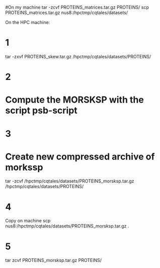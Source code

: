 #On my machine
tar -zcvf PROTEINS_matrices.tar.gz PROTEINS/
scp PROTEINS_matrices.tar.gz nus8:/hpctmp/cqtales/datasets/



On the HPC machine:
# 1
tar -zxvf PROTEINS_skew.tar.gz /hpctmp/cqtales/datasets/PROTEINS/

# 2
# Compute the MORSKSP with the script psb-script

# 3
# Create new compressed archive of morkssp
tar -zcvf /hpctmp/cqtales/datasets/PROTEINS_morsksp.tar.gz /hpctmp/cqtales/datasets/PROTEINS/

# 4
Copy on machine
scp nus8:/hpctmp/cqtales/datasets/PROTEINS_morsksp.tar.gz .

# 5
tar zcvf PROTEINS_morsksp.tar.gz PROTEINS/



